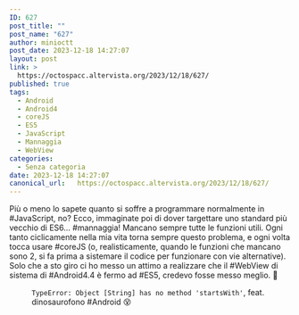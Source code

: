 ```yaml
---
ID: 627
post_title: ""
post_name: "627"
author: minioctt
post_date: 2023-12-18 14:27:07
layout: post
link: >
  https://octospacc.altervista.org/2023/12/18/627/
published: true
tags:
  - Android
  - Android4
  - coreJS
  - ES5
  - JavaScript
  - Mannaggia
  - WebView
categories:
  - Senza categoria
date: 2023-12-18 14:27:07
canonical_url:   https://octospacc.altervista.org/2023/12/18/627/
---
```

<!-- wp:paragraph -->
<p>Più o meno lo sapete quanto si soffre a programmare normalmente in #JavaScript, no? Ecco, immaginate poi di dover targettare uno standard più vecchio di ES6... #mannaggia! Mancano sempre tutte le funzioni utili. Ogni tanto ciclicamente nella mia vita torna sempre questo problema, e ogni volta tocca usare #coreJS (o, realisticamente, quando le funzioni che mancano sono 2, si fa prima a sistemare il codice per funzionare con vie alternative). Solo che a sto giro ci ho messo un attimo a realizzare che il #WebView di sistema di #Android4.4 è fermo ad #ES5, credevo fosse messo meglio. 🤕</p>
<!-- /wp:paragraph -->

<!-- wp:paragraph -->
<p></p>
<!-- /wp:paragraph -->

<!-- wp:image {"id":626,"sizeSlug":"large"} -->
<figure class="wp-block-image size-large"><img src="https://octospacc.altervista.org/wp-content/uploads/2023/12/img_2023-12-18-14-07-39-3257614357060575085638-960x1280.jpg" alt="" class="wp-image-626"/><figcaption class="wp-element-caption"><code>TypeError: Object [String] has no method 'startsWith'</code>, feat. dinosaurofono #Android 😵</figcaption></figure>
<!-- /wp:image -->